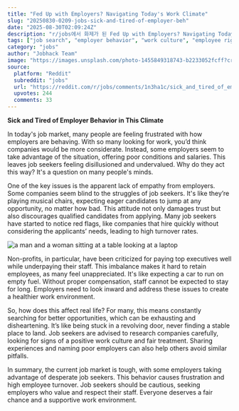 ```yaml
---
title: "Fed Up with Employers? Navigating Today's Work Climate"
slug: "20250830-0209-jobs-sick-and-tired-of-employer-beh"
date: "2025-08-30T02:09:24Z"
description: "r/jobs에서 화제가 된 Fed Up with Employers? Navigating Today's Work Climate에 대한 깊이 있는 분석과 인사이트"
tags: ["job search", "employer behavior", "work culture", "employee rights"]
category: "jobs"
author: "Jobhack Team"
image: "https://images.unsplash.com/photo-1455849318743-b2233052fcff?crop=entropy&cs=tinysrgb&fit=max&fm=jpg&ixid=M3w3OTU0NDF8MHwxfHNlYXJjaHwxMXx8am9iJTIwc2VhcmNofGVufDF8MHx8fDE3NTY1MTk3NTZ8MA&ixlib=rb-4.1.0&q=80&w=1080"
source:
  platform: "Reddit"
  subreddit: "jobs"
  url: "https://reddit.com/r/jobs/comments/1n3ha1c/sick_and_tired_of_employer_behavior_in_this/"
  upvotes: 244
  comments: 33
---
```


**Sick and Tired of Employer Behavior in This Climate**

In today's job market, many people are feeling frustrated with how employers are behaving. With so many looking for work, you’d think companies would be more considerate. Instead, some employers seem to take advantage of the situation, offering poor conditions and salaries. This leaves job seekers feeling disillusioned and undervalued. Why do they act this way? It's a question on many people's minds.

One of the key issues is the apparent lack of empathy from employers. Some companies seem blind to the struggles of job seekers. It's like they’re playing musical chairs, expecting eager candidates to jump at any opportunity, no matter how bad. This attitude not only damages trust but also discourages qualified candidates from applying. Many job seekers have started to notice red flags, like companies that hire quickly without considering the applicants’ needs, leading to high turnover rates.

![a man and a woman sitting at a table looking at a laptop](https://images.unsplash.com/photo-1713946598691-173f44f13dc9?crop=entropy&cs=tinysrgb&fit=max&fm=jpg&ixid=M3w3OTU0NDF8MHwxfHNlYXJjaHw0Nnx8Y2FyZWVyfGVufDF8MHx8fDE3NTY0OTM2NTh8MA&ixlib=rb-4.1.0&q=80&w=1080)

Non-profits, in particular, have been criticized for paying top executives well while underpaying their staff. This imbalance makes it hard to retain employees, as many feel unappreciated. It's like expecting a car to run on empty fuel. Without proper compensation, staff cannot be expected to stay for long. Employers need to look inward and address these issues to create a healthier work environment.

So, how does this affect real life? For many, this means constantly searching for better opportunities, which can be exhausting and disheartening. It’s like being stuck in a revolving door, never finding a stable place to land. Job seekers are advised to research companies carefully, looking for signs of a positive work culture and fair treatment. Sharing experiences and naming poor employers can also help others avoid similar pitfalls.

In summary, the current job market is tough, with some employers taking advantage of desperate job seekers. This behavior causes frustration and high employee turnover. Job seekers should be cautious, seeking employers who value and respect their staff. Everyone deserves a fair chance and a supportive work environment.